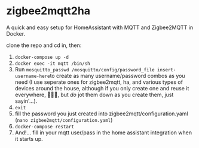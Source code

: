 # zigbee2mqtt2ha

A quick and easy setup for HomeAssistant with MQTT and Zigbee2MQTT in Docker.

clone the repo and cd in, then:

  1. `docker-compose up -d`
  2. `docker exec -it mqtt /bin/sh`
  4. Run `mosquitto_passwd /mosquitto/config/password_file insert-username-here`to create as many username/password combos as you need (I use seperate ones for zigbee2mqtt, ha, and various types of devices around the house, although if you only create one and reuse it everywhere, 🤷🏻‍♂️, but *do* jot them down as you create them, just sayin'...).
  5. `exit`
  6. fill the password you just created into zigbee2mqtt/configuration.yaml (`nano zigbee2mqtt/configuration.yaml`)
  7. `docker-compose restart`
  8. And!... fill in your mqtt user/pass in the home assistant integration when it starts up.
  
  
